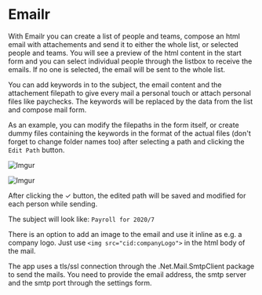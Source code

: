 # Emailr

With Emailr you can create a list of people and teams, compose an html email with attachements and send it to either the whole list, or selected people and teams.
You will see a preview of the html content in the start form and you can select individual people through the listbox to receive the emails.
If no one is selected, the email will be sent to the whole list.

You can add keywords in to the subject, the email content and the attachement filepath to give every mail a personal touch or attach personal files like paychecks.
The keywords will be replaced by the data from the list and compose mail form.

As an example, you can modify the filepaths in the form itself, or create dummy files containing the keywords in the format of the actual files (don't forget to change folder names too) after selecting a path and clicking the `Edit Path` button.

![Imgur](https://i.imgur.com/vrAYlhc.png)

![Imgur](https://i.imgur.com/ie7xCdG.png)

After clicking the ✓ button, the edited path will be saved and modified for each person while sending.

The subject will look like: `Payroll for 2020/7`

There is an option to add an image to the email and use it inline as e.g. a company logo. 
Just use `<img src="cid:companyLogo">` in the html body of the mail.

The app uses a tls/ssl connection through the .Net.Mail.SmtpClient package to send the mails.
You need to provide the email address, the smtp server and the smtp port through the settings form.
